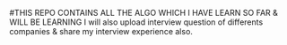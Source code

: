 #THIS REPO CONTAINS ALL THE ALGO WHICH I HAVE LEARN SO FAR & WILL BE LEARNING
I will also upload interview question of differents companies & share my interview experience also.